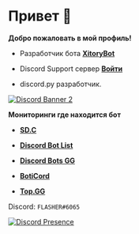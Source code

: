 # Привет :crescent_moon:

**Добро пожаловать в мой профиль!**

+ Разработчик бота <a href="https://discord.com/api/oauth2/authorize?client_id=1057771464541094010&permissions=8&scope=bot">**XitoryBot** </a>

+ Discord Support сервер <a href="[https://discord.gg/JZVpBBVpHf](https://discord.gg/CrtSrYrCrQ)">**Войти** </a>

+ discord.py разработчик.

<a href="https://discord.gg/CrtSrYrCrQ">![Discord Banner 2](https://discordapp.com/api/guilds/1057771464541094010/widget.png?style=banner2)</a>

**Мониторинги где находится бот**

+ <a href="https://bots.server-discord.com/944273641946886235">**SD.C**</a>

+ <a href="https://discordbotlist.com/bots/sonbot">**Discord Bot List**</a>

+ <a href="https://discord.bots.gg/bots/944273641946886235">**Discord Bots GG**</a>

+ <a href="https://boticord.top/bot/944273641946886235">**BotiCord**</a>

+ <a href="https://top.gg/bot/944273641946886235">**Top.GG**</a>

Discord: ``FLASHER#6065``

[![Discord Presence](https://lanyard.cnrad.dev/api/748556262802849812)](https://discord.com/users/748556262802849812)
